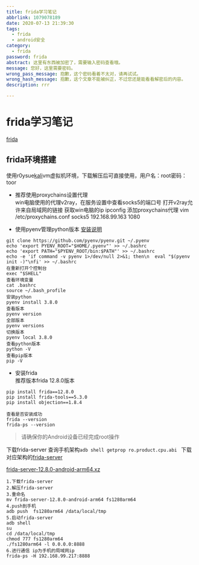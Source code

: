 ```yaml
---
title: frida学习笔记
abbrlink: 1079078189
date: 2020-07-13 21:39:30
tags:
  - frida
  - android安全
category: 
  - frida
password: frida
abstract: 这里有东西被加密了，需要输入密码查看哦。
message: 您好，这里需要密码。
wrong_pass_message: 抱歉，这个密码看着不太对，请再试试。
wrong_hash_message: 抱歉，这个文章不能被纠正，不过您还是能看看解密后的内容。
description: rrr

---
```


# frida学习笔记

[frida](https://github.com/frida/frida)  

## frida环境搭建
使用r0ysue[kali](https://github.com/r0ysue/AndroidSecurityStudy/blob/master/FART/kali-linux-2019-4-vmware-amd64-zip.torrent)vm虚拟机环境，下载解压后可直接使用，用户名：root密码：toor

- 推荐使用proxychains设置代理  
win电脑使用的代理v2ray，在服务设置中查看socks5的端口号
打开v2ray允许来自局域网的链接
获取win电脑的ip ipconfig
添加proxychains代理
vim /etc/proxychains.conf
socks5  192.168.99.163 1080

- 使用pyenv管理python版本
[安装说明](https://github.com/pyenv/pyenv#installation)  

```
git clone https://github.com/pyenv/pyenv.git ~/.pyenv
echo 'export PYENV_ROOT="$HOME/.pyenv"' >> ~/.bashrc
echo 'export PATH="$PYENV_ROOT/bin:$PATH"' >> ~/.bashrc
echo -e 'if command -v pyenv 1>/dev/null 2>&1; then\n  eval "$(pyenv init -)"\nfi' >> ~/.bashrc
在重新打开个控制台
exec "$SHELL"
查看环境变量
cat .bashrc
source ~/.bash_profile
安装python
pyenv install 3.8.0
查看版本
pyenv version
全部版本
pyenv versions
切换版本
pyenv local 3.8.0
查看python版本
python -V
查看pip版本
pip -V
```

- 安装frida  
推荐版本frida 12.8.0版本  

```
pip install frida==12.8.0 
pip install frida-tools==5.3.0 
pip install objection==1.8.4

查看是否安装成功
frida --version
frida-ps --version
```

>请确保你的Android设备已经完成root操作

下载frida-server
查询手机架构`adb shell getprop ro.product.cpu.abi `
下载对应架构的[frida-server](https://github.com/frida/frida/releases)  

[frida-server-12.8.0-android-arm64.xz](https://github.com/frida/frida/releases/download/12.8.0/frida-server-12.8.0-android-arm64.xz)  

```
1.下载frida-server
2.解压frida-server
3.重命名
mv frida-server-12.8.0-android-arm64 fs1280arm64
4.push到手机
adb push  fs1280arm64 /data/local/tmp
5.启动frida-server
adb shell 
su
cd /data/local/tmp
chmod 777 fs1280arm64
./fs1280arm64 -l 0.0.0.0:8888
6.进行通信 ip为手机的局域网ip
frida-ps -H 192.168.99.217:8888
```















